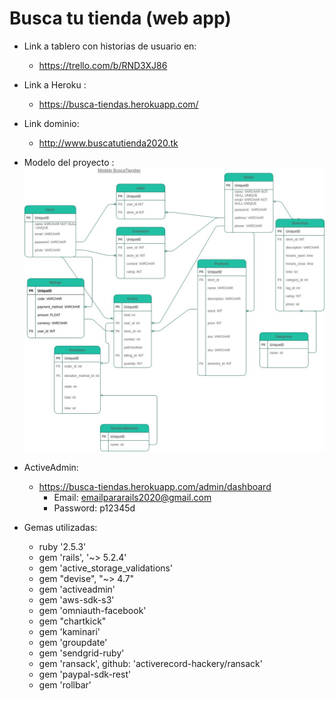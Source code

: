 # Busca tu tienda (web app)

*  Link a tablero con historias de usuario en:
    * https://trello.com/b/RND3XJ86


* Link a Heroku : 
    * https://busca-tiendas.herokuapp.com/


* Link dominio:
    * http://www.buscatutienda2020.tk


* Modelo del proyecto :
![Alt text](proyectobuscafisico3.jpg?raw=true "Modelo")



* ActiveAdmin:
    * https://busca-tiendas.herokuapp.com/admin/dashboard 
        * Email: emailpararails2020@gmail.com
        * Password: p12345d 

* Gemas utilizadas:
    * ruby '2.5.3'
    * gem 'rails', '~> 5.2.4'
    * gem 'active_storage_validations'
    * gem "devise", "~> 4.7"
    * gem 'activeadmin'
    * gem 'aws-sdk-s3'
    * gem 'omniauth-facebook'
    * gem "chartkick"
    * gem 'kaminari'
    * gem 'groupdate'
    * gem 'sendgrid-ruby'
    * gem 'ransack', github: 'activerecord-hackery/ransack'
    * gem 'paypal-sdk-rest'
    * gem 'rollbar'